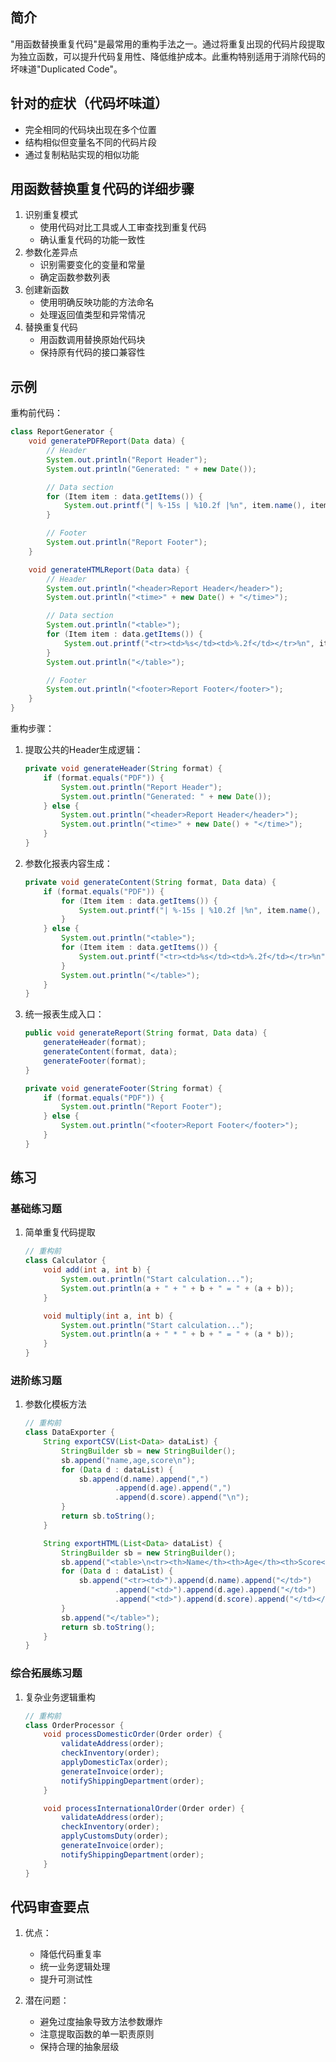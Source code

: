 ## 简介
"用函数替换重复代码"是最常用的重构手法之一。通过将重复出现的代码片段提取为独立函数，可以提升代码复用性、降低维护成本。此重构特别适用于消除代码的坏味道"Duplicated Code"。

## 针对的症状（代码坏味道）
- 完全相同的代码块出现在多个位置
- 结构相似但变量名不同的代码片段
- 通过复制粘贴实现的相似功能

## 用函数替换重复代码的详细步骤
1. 识别重复模式
   - 使用代码对比工具或人工审查找到重复代码
   - 确认重复代码的功能一致性
2. 参数化差异点
   - 识别需要变化的变量和常量
   - 确定函数参数列表
3. 创建新函数
   - 使用明确反映功能的方法命名
   - 处理返回值类型和异常情况
4. 替换重复代码
   - 用函数调用替换原始代码块
   - 保持原有代码的接口兼容性

## 示例
重构前代码：

```java
class ReportGenerator {
    void generatePDFReport(Data data) {
        // Header
        System.out.println("Report Header");
        System.out.println("Generated: " + new Date());

        // Data section
        for (Item item : data.getItems()) {
            System.out.printf("| %-15s | %10.2f |%n", item.name(), item.value());
        }

        // Footer
        System.out.println("Report Footer");
    }

    void generateHTMLReport(Data data) {
        // Header
        System.out.println("<header>Report Header</header>");
        System.out.println("<time>" + new Date() + "</time>");

        // Data section
        System.out.println("<table>");
        for (Item item : data.getItems()) {
            System.out.printf("<tr><td>%s</td><td>%.2f</td></tr>%n", item.name(), item.value());
        }
        System.out.println("</table>");

        // Footer
        System.out.println("<footer>Report Footer</footer>");
    }
}
```

重构步骤：
1. 提取公共的Header生成逻辑：

    ```java
    private void generateHeader(String format) {
        if (format.equals("PDF")) {
            System.out.println("Report Header");
            System.out.println("Generated: " + new Date());
        } else {
            System.out.println("<header>Report Header</header>");
            System.out.println("<time>" + new Date() + "</time>");
        }
    }
    ```

2. 参数化报表内容生成：

    ```java
    private void generateContent(String format, Data data) {
        if (format.equals("PDF")) {
            for (Item item : data.getItems()) {
                System.out.printf("| %-15s | %10.2f |%n", item.name(), item.value());
            }
        } else {
            System.out.println("<table>");
            for (Item item : data.getItems()) {
                System.out.printf("<tr><td>%s</td><td>%.2f</td></tr>%n", item.name(), item.value());
            }
            System.out.println("</table>");
        }
    }
    ```

3. 统一报表生成入口：

    ```java
    public void generateReport(String format, Data data) {
        generateHeader(format);
        generateContent(format, data);
        generateFooter(format);
    }
    
    private void generateFooter(String format) {
        if (format.equals("PDF")) {
            System.out.println("Report Footer");
        } else {
            System.out.println("<footer>Report Footer</footer>");
        }
    }
    ```

## 练习
### 基础练习题
1. 简单重复代码提取

    ```java
    // 重构前
    class Calculator {
        void add(int a, int b) {
            System.out.println("Start calculation...");
            System.out.println(a + " + " + b + " = " + (a + b));
        }
    
        void multiply(int a, int b) {
            System.out.println("Start calculation...");
            System.out.println(a + " * " + b + " = " + (a * b));
        }
    }
    ```

### 进阶练习题
1. 参数化模板方法

    ```java
    // 重构前
    class DataExporter {
        String exportCSV(List<Data> dataList) {
            StringBuilder sb = new StringBuilder();
            sb.append("name,age,score\n");
            for (Data d : dataList) {
                sb.append(d.name).append(",")
                        .append(d.age).append(",")
                        .append(d.score).append("\n");
            }
            return sb.toString();
        }
    
        String exportHTML(List<Data> dataList) {
            StringBuilder sb = new StringBuilder();
            sb.append("<table>\n<tr><th>Name</th><th>Age</th><th>Score</th></tr>\n");
            for (Data d : dataList) {
                sb.append("<tr><td>").append(d.name).append("</td>")
                        .append("<td>").append(d.age).append("</td>")
                        .append("<td>").append(d.score).append("</td></tr>\n");
            }
            sb.append("</table>");
            return sb.toString();
        }
    }
    ```

### 综合拓展练习题
1. 复杂业务逻辑重构

    ```java
    // 重构前
    class OrderProcessor {
        void processDomesticOrder(Order order) {
            validateAddress(order);
            checkInventory(order);
            applyDomesticTax(order);
            generateInvoice(order);
            notifyShippingDepartment(order);
        }
    
        void processInternationalOrder(Order order) {
            validateAddress(order);
            checkInventory(order);
            applyCustomsDuty(order);
            generateInvoice(order);
            notifyShippingDepartment(order);
        }
    }
    ```

## 代码审查要点
1. 优点：
   - 降低代码重复率
   - 统一业务逻辑处理
   - 提升可测试性

2. 潜在问题：
   - 避免过度抽象导致方法参数爆炸
   - 注意提取函数的单一职责原则
   - 保持合理的抽象层级
